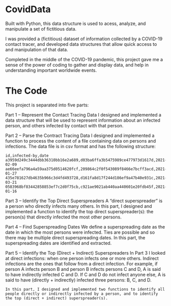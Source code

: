 # CovidData

Built with Python, this data structure is used to acess, analyze, and manipulate a set of fictitious data.

I was provided a (fictitious) dataset of information collected by a COVID-19 contact tracer, and developed data structures that allow quick access to and manipulation of that data. 

Completed in the middle of the COVID-19 pandemic, this project gave me a sense of the power of coding to gather and display data, and help in understanding important worldwide events. 

# The Code

This project is separated into five parts: 

Part 1 – Represent the Contact Tracing Data
    I designed and implemented a data structure that will be used to represent information about an infected person, and others infected by contact with that person.

Part 2 – Parse the Contract Tracing Data
    I designed and implemented a function to process the content of a file containing data on persons and infections. The data file is in csv format and has the following structure:

    id,infected-by,date a3959d249c3444dbb36310bb16e2a689,d03ba6ffa3b5475989ce477973d1617d,2021-02-09 ae66eefa796a4a59aa375d0514620fcf,209864c2f0f543089f8466e7bcff3acd,2021-01-27 435e781627db4635b966c3d4fd493728,d161fa8d17f244d186ef9a47b40e931c,2021-03-21 0583968bf83442858853ef7c2d0f75cb,c921ae9021ab440aa440601e20fdb45f,2021-01-16

Part 3 – Identify the Top Direct Superspreaders
    A “direct superspreader” is a person who directly infects many others. In this part, I designed and implemented a function to identify the top direct superspreader(s): the person(s) that directly infected the most other persons.

Part 4 – Find Superspreading Dates
    We define a superspreading date as the date in which the most persons were infected. Ties are possible and so there may be multiple direct superspreading dates. In this part, the superspreading dates are identified and extracted. 

Part 5 – Identify the Top (Direct + Indirect) Superspreaders
    In Part 3 I looked at direct infections: when one person infects one or more others. Indirect infections are the ones that follow from a direct infection. For example, if person A infects person B and person B infects persons C and D, A is said to have indirectly infected C and D. If C and D do not infect anyone else, A is said to have (directly + indirectly) infected three persons: B, C, and D.
    
    In this part, I designed and implemented two functions to identify all people directly or indirectly infected by a person, and to identify the top (direct + indirect) superspreader(s).
